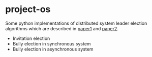 project-os
==========

Some python implementations of distributed system leader election algorithms which are described in [paper1](Leader_Election_TR481.pdf) and [paper2](Garcia-Molina-Leader-Election.pdf).

- Invitation election
- Bully election in synchronous system
- Bully election in asynchronous system


